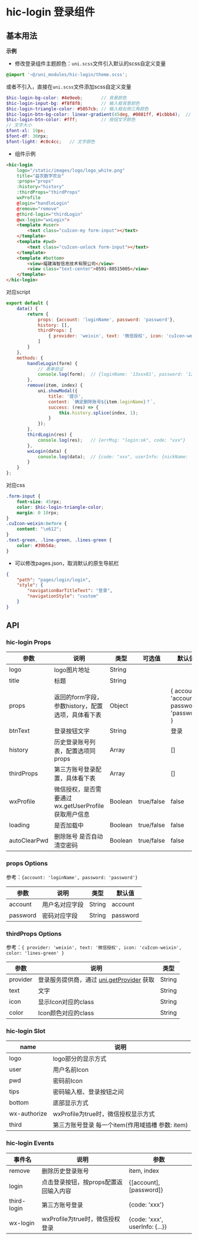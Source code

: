 # hic-login 登录组件

## 基本用法
**示例**

- 修改登录组件主题颜色：`uni.scss`文件引入默认的scss自定义变量
``` css
@import '~@/uni_modules/hic-login/theme.scss';
```
或者不引入，直接在`uni.scss`文件添加scss自定义变量
``` scss
$hic-login-bg-color: #4e9eeb;		// 背景颜色
$hic-login-input-bg: #f8f8f8;		// 输入框背景颜色
$hic-login-triangle-color: #5057cb;	// 输入框右侧三角颜色
$hic-login-btn-bg-color: linear-gradient(45deg, #0081ff, #1cbbb4);	// 按钮背景渐变色
$hic-login-btn-color: #fff;			// 按钮文字颜色
// 文字大小
$font-xl: 19px;
$font-df: 30rpx;
$font-light: #c0c4cc;	// 文字颜色
```

- 组件示例

``` HTML
<hic-login
	logo="/static/images/logo/logo_white.png"
	title="益农数字农业"
	:props="props"
	:history="history"
	:thirdProps="thirdProps"
	wxProfile
	@login="handleLogin"
	@remove="remove"
	@third-login="thirdLogin"
	@wx-login="wxLogin">
	<template #user>
		<text class="cuIcon-my form-input"></text>
	</template>
	<template #pwd>
		<text class="cuIcon-unlock form-input"></text>
	</template>
	<template #bottom>
		<view>福建海智信息技术有限公司</view>
		<view class="text-center">0591-88515005</view>
	</template>
</hic-login>
```
对应script
``` javaScript
export default {
	data() {
		return {
			props: {account: 'loginName', password: 'password'},
			history: [],
			thirdProps: [
				{ provider: 'weixin', text: '微信授权', icon: 'cuIcon-weixin', color: 'lines-green' }
			]
		}
	},
	methods: {
		handleLogin(form) {
			// 表单验证
			console.log(form);	// {loginName: '13xxx81', password: '123'}
		},
		remove(item, index) {
			uni.showModal({
				title: '提示',
				content: `确定删除账号${item.loginName}？`,
				success: (res) => {
					this.history.splice(index, 1);
				}
			});
		},
		thirdLogin(res) {
			console.log(res);	// {errMsg: "login:ok", code: "xxx"}
		},
		wxLogin(data) {
			console.log(data);	// {code: "xxx", userInfo: {nickName: 'xx', gender: '0', avatarUrl: 'http://xxx'}}
		}
	}
};
```
对应css
``` scss
.form-input {
	font-size: 45rpx;
	color: $hic-login-triangle-color;
	margin: 0 10rpx;
}
.cuIcon-weixin:before {
	content: "\e612";
}
.text-green, .line-green, .lines-green {
	color: #39b54a;
}
```

- 可以修改pages.json，取消默认的原生导航栏

``` json
{
	"path": "pages/login/login",
	"style": {
		"navigationBarTitleText": "登录",
		"navigationStyle": "custom"
	}
}
```

## API
### hic-login Props

| 参数         | 说明                                                | 类型    | 可选值     | 默认值                                       |
| ------------ | --------------------------------------------------- | ------- | ---------- | -------------------------------------------- |
| logo         | logo图片地址                                        | String  |            |                                              |
| title        | 标题                                                | String  |            |                                              |
| props        | 返回的form字段，参数history，配置选项，具体看下表   | Object  |            | { account: 'account', password: 'password' } |
| btnText      | 登录按钮文字                                        | String  |            | 登录                                         |
| history      | 历史登录账号列表，配置选项同props                   | Array   |            | []                                           |
| thirdProps   | 第三方账号登录配置，具体看下表                      | Array   |            | []                                           |
| wxProfile    | 微信授权，是否需要通过wx.getUserProfile获取用户信息 | Boolean | true/false | false                                        |
| loading      | 是否加载中                                          | Boolean | true/false | false                                        |
| autoClearPwd | 删除账号 是否自动清空密码                           | Boolean | true/false | false                                        |

### props Options

参考：`{account: 'loginName', password: 'password'}`

| 参数     | 说明           | 类型   | 默认值   |
| -------- | -------------- | ------ | -------- |
| account  | 用户名对应字段 | String | account  |
| password | 密码对应字段   | String | password |

### thirdProps Options

参考：`{ provider: 'weixin', text: '微信授权', icon: 'cuIcon-weixin', color: 'lines-green' }`

| 参数     | 说明                                                         | 类型   |
| -------- | ------------------------------------------------------------ | ------ |
| provider | 登录服务提供商，通过 [uni.getProvider](https://uniapp.dcloud.io/api/plugins/provider) 获取 | String |
| text     | 文字                                                         | String |
| icon     | 显示Icon对应的class                                          | String |
| color    | Icon颜色对应的class                                          | String |

### hic-login Slot

| name         | 说明                                             |
| ------------ | ------------------------------------------------ |
| logo         | logo部分的显示方式                               |
| user         | 用户名前Icon                                     |
| pwd          | 密码前Icon                                       |
| tips         | 密码输入框、登录按钮之间                         |
| bottom       | 底部显示方式                                     |
| wx-authorize | wxProfile为true时，微信授权显示方式              |
| third        | 第三方账号登录 每一个item(作用域插槽 参数: item) |

### hic-login Events

| 事件名      | 说明                                  | 参数                           |
| ----------- | ------------------------------------- | ------------------------------ |
| remove      | 删除历史登录账号                      | item, index                    |
| login       | 点击登录按钮，按props配置返回输入内容 | {[account], [password]}        |
| third-login | 第三方账号登录                        | {code: 'xxx'}                  |
| wx-login    | wxProfile为true时，微信授权登录       | {code: 'xxx', userInfo: {...}} |
